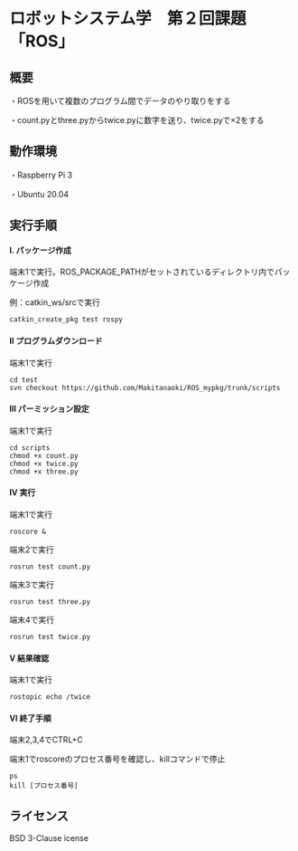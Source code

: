 # ロボットシステム学　第２回課題「ROS」

## 概要

・ROSを用いて複数のプログラム間でデータのやり取りをする

・count.pyとthree.pyからtwice.pyに数字を送り、twice.pyで×2をする


## 動作環境

・Raspberry Pi 3

・Ubuntu 20.04

## 実行手順

#### Ⅰ. パッケージ作成

端末1で実行。ROS_PACKAGE_PATHがセットされているディレクトリ内でパッケージ作成

例：catkin_ws/srcで実行

```
catkin_create_pkg test rospy
```

#### Ⅱ プログラムダウンロード

端末1で実行

```
cd test
svn checkout https://github.com/Makitanaoki/ROS_mypkg/trunk/scripts
```

#### Ⅲ パーミッション設定

端末1で実行

```
cd scripts
chmod +x count.py
chmod +x twice.py
chmod +x three.py
```

#### Ⅳ 実行

端末1で実行

```
roscore &
```

端末2で実行

```
rosrun test count.py
```

端末3で実行

```
rosrun test three.py
```

端末4で実行

```
rosrun test twice.py
```

#### Ⅴ 結果確認

端末1で実行

```
rostopic echo /twice
```

#### Ⅵ 終了手順

端末2,3,4でCTRL+C

端末1でroscoreのプロセス番号を確認し、killコマンドで停止

```
ps
kill [プロセス番号]
```

## ライセンス

BSD 3-Clause icense
